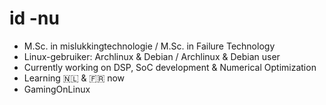 # id -nu

* M.Sc. in mislukkingtechnologie / M.Sc. in Failure Technology
* Linux-gebruiker: Archlinux & Debian / Archlinux & Debian user
* Currently working on DSP, SoC development & Numerical Optimization
* Learning 🇳🇱 & 🇫🇷 now
* GamingOnLinux

<!--
**konnpaku-youmu/konnpaku-youmu** is a ✨ _special_ ✨ repository because its `README.md` (this file) appears on your GitHub profile.

Here are some ideas to get you started:

- 🔭 I’m currently working on ...
- 🌱 I’m currently learning ...
- 👯 I’m looking to collaborate on ...
- 🤔 I’m looking for help with ...
- 💬 Ask me about ...
- 📫 How to reach me: ...
- 😄 Pronouns: ...
- ⚡ Fun fact: ...
-->

